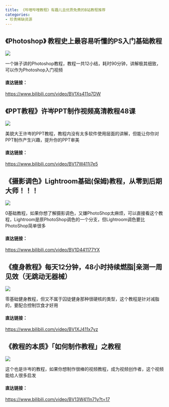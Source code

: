```yaml
---
title: 《哔哩哔哩教程》有趣儿且优质免费的B站教程推荐
categories:
- 珍贵稀缺资源
---
```


## 《Photoshop》 教程史上最容易听懂的PS入门基础教程


![](https://v2fy.com/asset/kr-013-bilibili-jiaochen/ps.png)

一个妹子讲的Photoshop教程，教程一共12小结，耗时90分钟，讲解极其细致，可以作为Photoshop入门视频

#### 直达链接：

https://www.bilibili.com/video/BV1Xs411q7DW

## 《PPT教程》许岑PPT制作视频高清教程48课



![](https://v2fy.com/asset/kr-013-bilibili-jiaochen/xucen.jpg)

美貌大王许岑的PPT教程，教程内没有太多软件使用层面的讲解，但能让你你对PPT制作产生兴趣，提升你的PPT审美

#### 直达链接：

https://www.bilibili.com/video/BV17W411j7e5


## 《摄影调色》Lightroom基础(保姆)教程，从零到后期大师！！！


![](https://v2fy.com/asset/kr-013-bilibili-jiaochen/lr.png)

0基础教程，如果你想了解摄影调色，又嫌PhotoShop太麻烦，可以直接看这个教程，Lightroom是原PhotoShop调色的一个分支，但Lightroom调色要比PhotoShop简单很多

#### 直达链接：

https://www.bilibili.com/video/BV1D441177YX

## 《瘦身教程》每天12分钟，48小时持续燃脂|亲测一周见效（无跳动无器械）



![](https://v2fy.com/asset/kr-013-bilibili-jiaochen/shoushen.jpg)


零基础健身教程，但又不属于囚徒健身那种很硬核的类型，这个教程是针对减脂的，要配合控制饮食才好用

#### 直达链接：

https://www.bilibili.com/video/BV1XJ411x7yz


## 《教程的本质》「如何制作教程」之教程


![](https://v2fy.com/asset/kr-013-bilibili-jiaochen/jiaocheng.png)

这个也是许岑的教程，如果你想制作很棒的视频教程，成为视频创作者，这个视频能给人很多启发


#### 直达链接：

https://www.bilibili.com/video/BV13W411n71y?t=17


